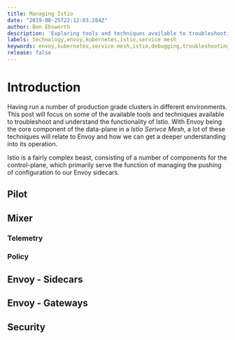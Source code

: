 ```yaml
---
title: Managing Istio 
date: "2019-08-25T22:12:03.284Z"
author: Ben Ebsworth
description: 'Exploring tools and techniques available to troubleshooting Istio and the Envoy Proxy, and configuring common use-cases'
labels: technology,envoy,kubernetes,istio,service mesh
keywords: envoy,kubernetes,service mesh,istio,debugging,troubleshooting,istio broken,service mesh destabilization,configuration,production,microservices,mesh,linkerd,gcp,aws
release: false 
---
```


# Introduction

Having run a number of production grade clusters in different environments. This post will focus on some of the available tools and techniques available to troubleshoot and understand the functionality of Istio. With Envoy being the core component of the data-plane in a *Istio* *Serivce Mesh*, a lot of these techniques will relate to Envoy and how we can get a deeper understanding into its operation.

Istio is a fairly complex beast, consisting of a number of components for the control-plane, which primarily serve the function of managing the pushing of configuration to our Envoy sidecars.

## Pilot

## Mixer

### Telemetry

### Policy

## Envoy - Sidecars

## Envoy - Gateways

## Security
